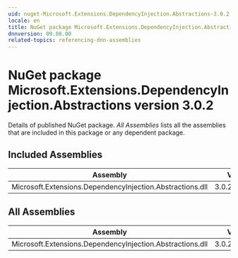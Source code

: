```yaml
---
uid: nuget-Microsoft.Extensions.DependencyInjection.Abstractions-3.0.2
locale: en
title: NuGet package Microsoft.Extensions.DependencyInjection.Abstractions version 3.0.2
dnnversion: 09.08.00
related-topics: referencing-dnn-assemblies
---
```


# NuGet package Microsoft.Extensions.DependencyInjection.Abstractions version 3.0.2
Details of published NuGet package.
*All Assemblies* lists all the assemblies that are included in this package or any dependent package.

## Included Assemblies

|Assembly|Version|
|---|---|
|Microsoft.Extensions.DependencyInjection.Abstractions.dll|3.0.219.61401|

## All Assemblies

|Assembly|Version|
|---|---|
|Microsoft.Extensions.DependencyInjection.Abstractions.dll|3.0.219.61401|

